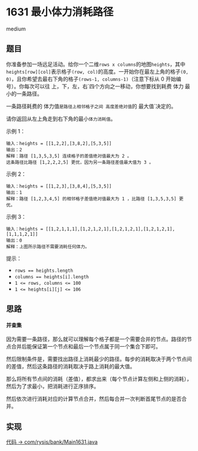 # 1631 最小体力消耗路径

medium

## 题目

你准备参加一场远足活动。给你一个二维`rows x columns`的地图`heights`，其中`heights[row][col]`表示格子`(row, col)`的高度。一开始你在最左上角的格子`(0, 0)`，且你希望去最右下角的格子`(rows-1, columns-1)`（注意下标从 0 开始编号）。你每次可以往 上，下，左，右`四个方向之一移动，你想要找到耗费 体力 最小的一条路径。

一条路径耗费的 体力值`是路径上相邻格子之间 高度差绝对值`的 最大值`决定的。

请你返回从左上角走到右下角的最小`体力消耗值`。


示例 1：
```
输入：heights = [[1,2,2],[3,8,2],[5,3,5]]
输出：2
解释：路径 [1,3,5,3,5] 连续格子的差值绝对值最大为 2 。
这条路径比路径 [1,2,2,2,5] 更优，因为另一条路径差值最大值为 3 。
```

示例 2：
```
输入：heights = [[1,2,3],[3,8,4],[5,3,5]]
输出：1
解释：路径 [1,2,3,4,5] 的相邻格子差值绝对值最大为 1 ，比路径 [1,3,5,3,5] 更优。
```

示例 3：
```
输入：heights = [[1,2,1,1,1],[1,2,1,2,1],[1,2,1,2,1],[1,2,1,2,1],[1,1,1,2,1]]
输出：0
解释：上图所示路径不需要消耗任何体力。
```

提示：
- `rows == heights.length`
- `columns == heights[i].length`
- `1 <= rows, columns <= 100`
- `1 <= heights[i][j] <= 106`

## 思路

#### 并查集

因为需要一条路径，那么就可以理解每个格子都是一个需要合并的节点。路径的节点合并后能保证第一个节点和最后一个节点属于同一个集合下即可。

然后限制条件是，需要找出路径上消耗最少的路径。每步的消耗取决于两个节点间的差值，然后这条路径的消耗取决于路上消耗的最大值。

那么将所有节点间的消耗（差值），都求出来（每个节点计算左侧和上侧的消耗），然后为了求最小，把消耗进行正序排序。

然后依次进行消耗对应的计算节点合并，然后每合并一次判断首尾节点的是否合并。

## 实现

[代码 -> com/rysis/bank/Main1631.java](../../src/com/rysis/bank/Main1631.java)